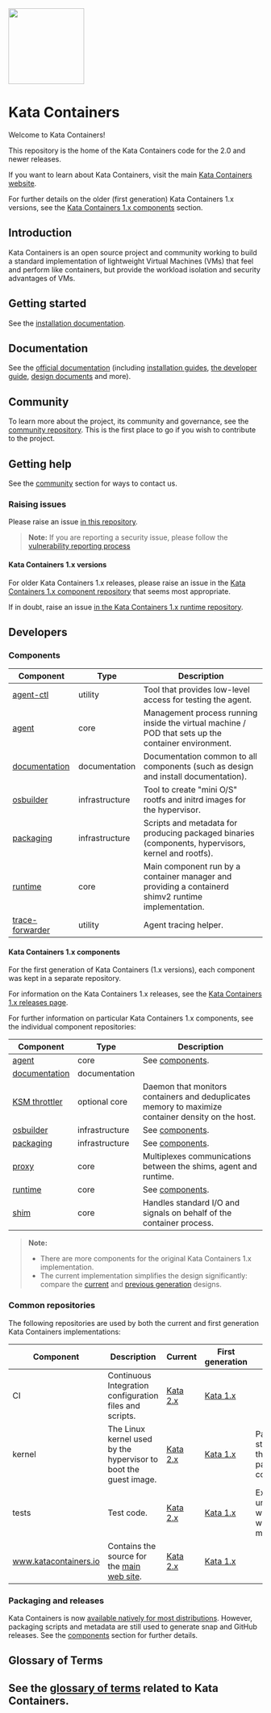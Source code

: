 <img src="https://www.openstack.org/assets/kata/kata-vertical-on-white.png" width="150">

# Kata Containers

Welcome to Kata Containers!

This repository is the home of the Kata Containers code for the 2.0 and newer
releases.

If you want to learn about Kata Containers, visit the main
[Kata Containers website](https://katacontainers.io).

For further details on the older (first generation) Kata Containers 1.x
versions, see the
[Kata Containers 1.x components](#kata-containers-1x-components)
section.

## Introduction

Kata Containers is an open source project and community working to build a
standard implementation of lightweight Virtual Machines (VMs) that feel and
perform like containers, but provide the workload isolation and security
advantages of VMs.

## Getting started

See the [installation documentation](docs/install).

## Documentation

See the [official documentation](docs)
(including [installation guides](docs/install),
[the developer guide](docs/Developer-Guide.md),
[design documents](docs/design) and more).

## Community

To learn more about the project, its community and governance, see the
[community repository](https://github.com/kata-containers/community). This is
the first place to go if you wish to contribute to the project.

## Getting help

See the [community](#community) section for ways to contact us.

### Raising issues

Please raise an issue
[in this repository](https://github.com/kata-containers/kata-containers/issues).

> **Note:**
> If you are reporting a security issue, please follow the [vulnerability reporting process](https://github.com/kata-containers/community#vulnerability-handling)

#### Kata Containers 1.x versions

For older Kata Containers 1.x releases, please raise an issue in the
[Kata Containers 1.x component repository](#kata-containers-1x-components)
that seems most appropriate.

If in doubt, raise an issue
[in the Kata Containers 1.x runtime repository](https://github.com/kata-containers/runtime/issues).

## Developers

### Components

| Component | Type | Description |
|-|-|-|
| [agent-ctl](tools/agent-ctl) | utility | Tool that provides low-level access for testing the agent. |
| [agent](src/agent) | core | Management process running inside the virtual machine / POD that sets up the container environment. |
| [documentation](docs) | documentation | Documentation common to all components (such as design and install documentation). |
| [osbuilder](tools/osbuilder) | infrastructure | Tool to create "mini O/S" rootfs and initrd images for the hypervisor. |
| [packaging](tools/packaging) | infrastructure | Scripts and metadata for producing packaged binaries<br/>(components, hypervisors, kernel and rootfs). |
| [runtime](src/runtime) | core | Main component run by a container manager and providing a containerd shimv2 runtime implementation. |
| [trace-forwarder](src/trace-forwarder) | utility | Agent tracing helper. |

#### Kata Containers 1.x components

For the first generation of Kata Containers (1.x versions), each component was
kept in a separate repository.

For information on the Kata Containers 1.x releases, see the
[Kata Containers 1.x releases page](https://github.com/kata-containers/runtime/releases).

For further information on particular Kata Containers 1.x components, see the
individual component repositories:

| Component | Type | Description |
|-|-|-|
| [agent](https://github.com/kata-containers/agent) | core | See [components](#components). |
| [documentation](https://github.com/kata-containers/documentation) | documentation | |
| [KSM throttler](https://github.com/kata-containers/ksm-throttler) | optional core | Daemon that monitors containers and deduplicates memory to maximize container density on the host. |
| [osbuilder](https://github.com/kata-containers/osbuilder) | infrastructure | See [components](#components). |
| [packaging](https://github.com/kata-containers/packaging) | infrastructure | See [components](#components). |
| [proxy](https://github.com/kata-containers/proxy) | core | Multiplexes communications between the shims, agent and runtime. |
| [runtime](https://github.com/kata-containers/runtime) | core | See [components](#components). |
| [shim](https://github.com/kata-containers/shim) | core | Handles standard I/O and signals on behalf of the container process. |

> **Note:**
>
> - There are more components for the original Kata Containers 1.x implementation.
> - The current implementation simplifies the design significantly:
>   compare the [current](docs/design/architecture.md) and
>   [previous generation](https://github.com/kata-containers/documentation/blob/master/design/architecture.md)
>   designs.

### Common repositories

The following repositories are used by both the current and first generation Kata Containers implementations:

| Component | Description | Current | First generation | Notes |
|-|-|-|-|-|
| CI | Continuous Integration configuration files and scripts. | [Kata 2.x](https://github.com/kata-containers/ci/tree/master) | [Kata 1.x](https://github.com/kata-containers/ci/tree/master) | |
| kernel | The Linux kernel used by the hypervisor to boot the guest image. | [Kata 2.x][kernel] | [Kata 1.x][kernel] | Patches are stored in the packaging component. |
| tests | Test code. | [Kata 2.x](https://github.com/kata-containers/tests/tree/main) | [Kata 1.x](https://github.com/kata-containers/tests/tree/main) | Excludes unit tests which live with the main code. |
| www.katacontainers.io | Contains the source for the [main web site](https://www.katacontainers.io). | [Kata 2.x][github-katacontainers.io] | [Kata 1.x][github-katacontainers.io] | | |

### Packaging and releases

Kata Containers is now
[available natively for most distributions](docs/install/README.md#packaged-installation-methods).
However, packaging scripts and metadata are still used to generate snap and GitHub releases. See
the [components](#components) section for further details.

## Glossary of Terms

See the [glossary of terms](Glossary.md) related to Kata Containers.
---

[kernel]: https://www.kernel.org
[github-katacontainers.io]: https://github.com/kata-containers/www.katacontainers.io
